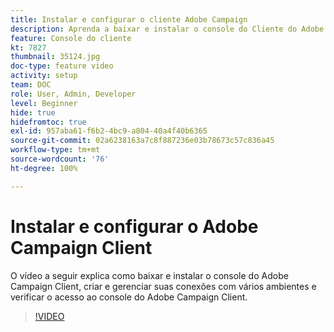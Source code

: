 ```yaml
---
title: Instalar e configurar o cliente Adobe Campaign
description: Aprenda a baixar e instalar o console do Cliente do Adobe Campaign, criar e gerenciar suas conexões com vários ambientes e verificar o acesso ao console do Cliente do Adobe Campaign.
feature: Console do cliente
kt: 7827
thumbnail: 35124.jpg
doc-type: feature video
activity: setup
team: DOC
role: User, Admin, Developer
level: Beginner
hide: true
hidefromtoc: true
exl-id: 957aba61-f6b2-4bc9-a804-40a4f40b6365
source-git-commit: 02a6238163a7c8f887236e03b78673c57c836a45
workflow-type: tm+mt
source-wordcount: '76'
ht-degree: 100%

---
```


# Instalar e configurar o Adobe Campaign Client

O vídeo a seguir explica como baixar e instalar o console do Adobe Campaign Client, criar e gerenciar suas conexões com vários ambientes e verificar o acesso ao console do Adobe Campaign Client.

>[!VIDEO](https://video.tv.adobe.com/v/35124?quality=12)
